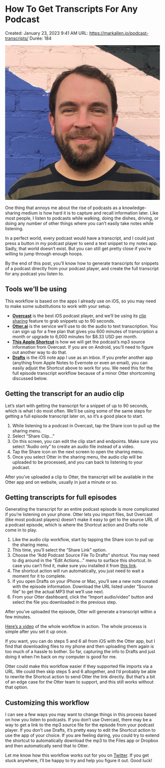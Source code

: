 # How To Get Transcripts For Any Podcast

Created: January 23, 2023 9:41 AM
URL: https://markallen.io/podcast-transcripts/
Durée: 184

![profile-pic.jpg](How%20To%20Get%20Transcripts%20For%20Any%20Podcast%204bcc8cc6428b4d54ae49535ab8bee8ae/profile-pic.jpg)

One thing that annoys me about the rise of podcasts as a knowledge-sharing medium is how hard it is to capture and recall information later. Like most people, I listen to podcasts while walking, doing the dishes, driving, or doing any number of other things where you can’t easily take notes while listening.

In a perfect world, every podcast would have a transcript, and I could just press a button in my podcast player to send a text snippet to my notes app. Sadly, that world doesn’t exist. But you can still get pretty close if you’re willing to jump through enough hoops.

By the end of this post, you’ll know how to generate transcripts for snippets of a podcast directly from your podcast player, and create the full transcript for any podcast you listen to.

## Tools we’ll be using

This workflow is based on the apps I already use on iOS, so you may need to make some substitutions to work with your setup.

- **[Overcast](https://overcast.fm/)** is the best iOS podcast player, and we’ll be using its [clip sharing](https://marco.org/2019/04/27/overcast-clip-sharing) feature to grab snippets up to 90 seconds.
- **[Otter.ai](https://otter.ai/)** is the service we’ll use to do the audio to text transcription. You can sign up for a free plan that gives you 600 minutes of transcription a month or upgrade to 6,000 minutes for $8.33 USD per month.
- **[This Apple Shortcut](https://www.icloud.com/shortcuts/225beffca1a64b3f9f63f23da5a02c00)** is how we will get the podcast’s mp3 source information from Overcast. If you are on Android, you’ll need to figure out another way to do that.
- **[Drafts](https://getdrafts.com/)** is the iOS note app I use as an inbox. If you prefer another app (anything from Apple Notes to Evernote or even an email), you can easily adjust the Shortcut above to work for you. We need this for the full episode transcript workflow because of a minor Otter shortcoming discussed below.

## Getting the transcript for an audio clip

Let’s start with getting the transcript for a snippet of up to 90 seconds, which is what I do most often. We’ll be using some of the same steps for getting a full episode transcript later on, so it’s a good place to start.

1. While listening to a podcast in Overcast, tap the Share icon to pull up the sharing menu.
2. Select “Share Clip…”
3. On this screen, you can edit the clip start and endpoints. Make sure you select “Audio only” to create an audio file instead of a video.
4. Tap the Share icon on the next screen to open the sharing menu.
5. Once you select Otter in the sharing menu, the audio clip will be uploaded to be processed, and you can back to listening to your podcast.

After you’ve uploaded a clip to Otter, the transcript will be available in the Otter app and on website, usually in just a minute or so.

## Getting transcripts for full episodes

Generating the transcript for an entire podcast episode is more complicated if you’re listening on your phone. Otter lets you import files, but Overcast (like most podcast players) doesn’t make it easy to get to the source URL of a podcast episode, which is where the Shortcut action and Drafts note come in to play.

1. Like the audio clip workflow, start by tapping the Share icon to pull up the sharing menu.
2. This time, you’ll select the “Share Link” option.
3. Choose the “Add Podcast Source File To Drafts” shortcut. You may need to dig around in the “Edit Actions…” menu to surface this shortcut. In case you can’t find it, make sure you installed it from [this link](https://www.icloud.com/shortcuts/225beffca1a64b3f9f63f23da5a02c00).
4. The shortcut action will run automatically, you just need to wait a moment for it to complete.
5. If you open Drafts on your iPhone or Mac, you’ll see a new note created with the episode information. Download the URL listed under “Source file” to get the actual MP3 that we’ll use next.
6. From your Otter dashboard, click the “Import audio/video” button and select the file you downloaded in the previous step.

After you’ve uploaded the episode, Otter will generate a transcript within a few minutes.

[Here’s a video](https://twitter.com/moustache/status/1269281784761589760) of the whole workflow in action. The whole processs is simple after you set it up once.

If you want, you can do steps 5 and 6 all from iOS with the Otter app, but I find that downloading files to my phone and then uploading them again is too much of a hassle to bother. So far, capturing the info to Drafts and just doing it when I’m back on my computer is good for me.

Otter could make this workflow easier if they supported file imports via a URL. We could then skip steps 5 and 6 altogether, and I’d probably be able to rewrite the Shortcut action to send Otter the link directly. But that’s a bit of an edge case for the Otter team to support, and this still works without that option.

## Customizing this workflow

I can see a few ways you may want to change things in this process based on how you listen to podcasts. If you don’t use Overcast, there may be a way to get a link to the mp3 source file for the episode from your podcast player. If you don’t use Drafts, it’s pretty easy to edit the Shortcut action to use the app of your choice. If you are feeling daring, you could try to extend the shortcut to automatically download the mp3 to the Files app or Dropbox and then automatically send that to Otter.

Let me know how this workflow works out for you on [Twitter](https://twitter.com/moustache). If you get stuck anywhere, I’ll be happy to try and help you figure it out. Good luck!